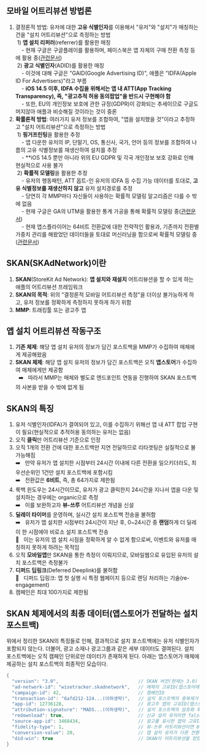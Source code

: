 ## 모바일 어트리뷰션 방법론

1. 결정론적 방법: 유저에 대한 **고유 식별인자**를 이용해서 "유저"와 "설치"가 매칭하는 건을 "설치 어트리뷰션"으로 측정하는 방법    
&nbsp;1) **앱 설치 리퍼러**(referrer)를 활용한 매칭  
&nbsp;&nbsp;&nbsp;&nbsp;- 현재 구글은 구글플레이를 활용하며, 페이스북은 앱 자체의 구매 전환 측정 등에 활용 중([관련문서](https://blog.hunchads.com/ios-14-facebook-tracking-update))  
&nbsp;2) **광고 식별인자**(ADID)를 활용한 매칭  
&nbsp;&nbsp;&nbsp;&nbsp;- 이것에 대해 구글은 "GAID(Google Advertising ID)", 애플은 "IDFA(Apple ID For Advertisers)"라고 부름  
&nbsp;&nbsp;&nbsp;&nbsp;- **iOS 14.5 이후, IDFA 수집을 위해서는 앱 내 ATT(App Tracking Transparency), 즉, "광고추적 허용 동의팝업"을 반드시 구현해야 함**  
&nbsp;&nbsp;&nbsp;&nbsp;- 또한, EU의 개인정보 보호에 관한 규정(GDPR)이 강화되는 추세이므로 구글도 머지않아 애플과 비슷해질 것이라는 것이 중론
2. **확률론적 방법**: 여러가지 유저 정보를 조합하여, "앱을 설치했을 것"이라고 추정하고 "설치 어트리뷰션"으로 측정하는 방법  
&nbsp;1) **핑거프린팅**을 활용한 추정  
&nbsp;&nbsp;&nbsp;&nbsp;- 앱 다운한 유저의 IP, 단말기, OS, 통신사, 국가, 언어 등의 정보를 조합하여 나름의 고유 식별정보를 재생산하여 설치를 추정  
&nbsp;&nbsp;&nbsp;&nbsp;- **iOS 14.5 뿐만 아니라 위의 EU GDPR 및 각국 개인정보 보호 강화로 인해 현실적으로 사용 불가  
&nbsp;2) **확률적 모델링**을 활용한 추정  
&nbsp;&nbsp;&nbsp;&nbsp;- 유저의 행동패턴, ATT 옵트-인 유저의 IDFA 등 수집 가능 데이터를 토대로, **고유 식별정보를 재생산하지 않고** 유저 설치경로를 추정  
&nbsp;&nbsp;&nbsp;&nbsp;- 당연히 각 MMP마다 자신들이 사용하는 확률적 모델링 알고리즘은 다를 수 밖에 없음  
&nbsp;&nbsp;&nbsp;&nbsp;- 현재 구글은 GA의 UTM을 활용한 통계 가공을 통해 확률적 모델링 중([관련문서](https://support.google.com/google-ads/answer/10625151?hl=en&ref_topic=3122882#zippy=%2Cwhats-the-difference-between-the-reporting-i-see-for-app-campaigns-and-the-skadnetwork-report-also-what-will-be-available-in-app-attribution-partner-reporting%2Cwhat-reporting-details-should-i-expect-for-conversion-data-captured-through-the-new-url-parameters%2Cis-it-possible-to-observe-longer-delays-for-some-of-my-app-campaigns-on-ios-as-a-result-of-conversion-modeling%2Chow-will-the-new-url-parameters-work-when-the-ad-interaction-occurs-on-a-non-google-site-will-advertisers-need-to-send-google-the-parameter-themselves%2Cin-what-cases-would-these-new-url-parameters-be-used%2Chow-will-skadnetwork-conversion-values-work-with-app-campaigns%2Chow-does-google-model-conversions-when-there-is-no-shared-identifier-between-ad-interactions-and-conversions-or-when-conversions-cant-be-measured))  
&nbsp;&nbsp;&nbsp;&nbsp;- 현재 앱스플라이어는 64비트 전환값에 대한 전략적인 활용과, 기존까지 전환별 가중치 관리를 해왔었던 데이터들을 토대로 머신러닝을 함으로써 확률적 모델링 중([관련문서](https://www.appsflyer.com/kr/blog/skadnetworks-conversion-values-power/))  

## SKAN(SKAdNetwork)이란

1. **SKAN**(StoreKit Ad Network): **앱 설치와 재설치** 어트리뷰션을 할 수 있게 하는 애플의 어트리뷰션 프레임워크
2. **SKAN의 목적**: 위의 "결정론적 모바일 어트리뷰션 측정"을 더이상 불가능하게 하고, 유저 정보를 정확하게 측정하지 못하게 하기 위함
3. **MMP**: 트래킹툴 또는 광고주 앱

## 앱 설치 어트리뷰션 작동구조

1. **기존 체제**: 해당 앱 설치 유저의 정보가 담긴 포스트백을 MMP가 수집하여 매체에게 제공해왔음  
2. **SKAN 체제**: 해당 앱 설치 유저의 정보가 담긴 포스트백은 오직 **앱스토어**가 수집하여 매체에게만 제공함  
&nbsp; ➡️ &nbsp; 따라서 MMP는 매체와 별도로 엔드포인트 연동을 진행하여 SKAN 포스트백의 사본을 받을 수 밖에 없게 됨

## SKAN의 특징

1. 유저 식별인자(IDFA)가 결여되어 있고, 이를 수집하기 위해선 앱 내 ATT 팝업 구현이 필요(현실적으로 추적허용 동의하는 유저는 없음)
2. 오직 **클릭**만 어트리뷰션 기준으로 인정
3. 오직 1개의 전환 건에 대한 포스트백만 지연 전달하므로 리타겟팅은 실질적으로 불가능해짐  
 ➡️ &nbsp; 만약 유저가 앱 설치한 시점부터 24시간 이내에 다른 전환을 일으키더라도, 최우선순위인 1건만 설치 포스트백에 포함시킴  
 ➡️ &nbsp; 전환값은 **6비트**, 즉, 총 64가지로 제한됨
4. 룩백 윈도우는 24시간이므로, 유저가 광고 클릭한지 24시간을 지나서 앱을 다운 및 설치하는 경우에는 organic으로 측정  
 ➡️ &nbsp; 이를 보완하고자 **뷰-쓰루** 어트리뷰션 개념을 신설
5. **딜레이 타이머**를 운영하며, 실시간 설치 포스트백 전송을 불허함  
 ➡️ &nbsp; 유저가 앱 설치한 시점부터 24시간이 지난 후, 0~24시간 중 **랜덤**하게 더 딜레이 한 시점에야 비로소 설치 포스트백 전송  
 👀 &nbsp; 이는 유저의 앱 설치 시점을 정확하게 알 수 없게 함으로써, 이벤트와 유저를 매칭하지 못하게 하려는 목적임
6. 오직 **모바일앱**만 SKAN을 통한 측정이 이뤄지므로, 모바일웹으로 유입된 유저의 설치 포스트백은 측정불가
7. **디퍼드 딥링크**(Deferred Deeplink)를 불허함  
 👀 &nbsp; 디퍼드 딥링크: 앱 첫 실행 시 특정 웹페이지 등으로 랜딩 처리하는 기술(re-engagement)
8. 캠페인은 최대 100가지로 제한됨

## SKAN 체제에서의 최종 데이터(앱스토어가 전달하는 설치 포스트백)

위에서 정리한 SKAN의 특징들로 인해, 결과적으로 설치 포스트백에는 유저 식별인자가 포함되지 않는다. 더불어, 광고 소재나 광고그룹과 같은 세부 데이터도 결여된다. 설치 포스트백에는 오직 캠페인 단위로만 데이터가 존재하게 된다. 아래는 앱스토어가 매체에 제공하는 설치 포스트백의 최종적인 모습이다.  

```java
{
  "version": "3.0",                             // SKAN 버전(현재는 3.0)
  "ad-network-id": "wisetracker.skadnetwork",   // 매체의 고유ID(앱스토어에서 부여)
  "campaign-id": 42,                            // 캠페인ID
  "transaction-id": "6afd212-124...(이하생략)",   // 설치 포스트백의 중복제거 및 유효성검증을 위한 고유ID
  "app-id": 12736128,                           // 광고주 앱의 고유ID(앱스토어에서 부여)
  "attribution-signature": "MADS...(이하생략)",   // 설치 포스트백의 암호화 확인을 위한 애플의 서명
  "redownload": true,                           // 신규 설치 유저라면 false, 재설치 유저라면 true
  "source-app-id": 3468434,                     // 광고를 표시한 앱의 고유ID(앱스토어에서 부여)
  "fidelity-type": 1,                           // 뷰-쓰루 어트리뷰션이면 0, 클릭이면 1
  "conversion-value": 20,                       // 앱 설치 유저가 다른 전환을 일으킨 경우 해당 전환값(0~63)
  "did-win": true                               // SKAN이 어트리뷰션을 얻었다면 true, 얻지 못했다면 false
}
```
